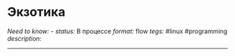 # Экзотика
*Need to know:* -
*status:* В процессе
*format:* flow
*tegs:* #linux #programming
*description:*

---